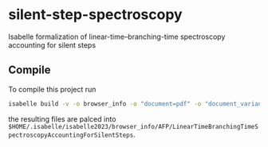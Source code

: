 # silent-step-spectroscopy
Isabelle formalization of linear-time–branching-time spectroscopy accounting for silent steps 

## Compile
To compile this project run
```bash
isabelle build -v -o browser_info -o "document=pdf" -o "document_variants=document:outline=/proof,/ML" -D .
```
the resulting files are palced into `$HOME/.isabelle/isabelle2023/browser_info/AFP/LinearTimeBranchingTimeSpectroscopyAccountingForSilentSteps`.
